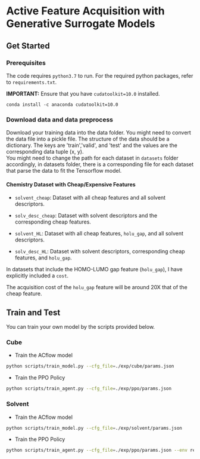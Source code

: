 # Active Feature Acquisition with Generative Surrogate Models
## Get Started

### Prerequisites

The code requires `python3.7` to run. For the required python packages, refer to `requirements.txt`.

**IMPORTANT:** Ensure that you have `cudatoolkit=10.0` installed.
```
conda install -c anaconda cudatoolkit=10.0
```

### Download data and data preprocess

Download your training data into the data folder. You might need to convert the data file into a pickle file. The structure of the data should be a dictionary. The keys are 'train','valid', and 'test' and the values are the corresponding data tuple (x, y).
<br />
You might need to change the path for each dataset in `datasets` folder accordingly, in datasets folder, there is a corresponding file for each dataset that parse the data to fit the Tensorflow model.

#### Chemistry Dataset with Cheap/Expensive Features

- `solvent_cheap`: Dataset with all cheap features and all solvent descriptors.

- `solv_desc_cheap`: Dataset with solvent descriptors and the corresponding cheap features.

- `solvent_HL`: Dataset with all cheap features, `holu_gap`, and all solvent descriptors.

- `solv_desc_HL`: Dataset with solvent descriptors, corresponding cheap features, and `holu_gap`.

In datasets that include the HOMO-LUMO gap feature (`holu_gap`), I have explicitly included a `cost`.

The acquisition cost of the `holu_gap` feature will be around 20X that of the cheap feature.

## Train and Test

You can train your own model by the scripts provided below.

### Cube

- Train the ACflow model

``` bash
python scripts/train_model.py --cfg_file=./exp/cube/params.json
```

- Train the PPO Policy

``` bash
python scripts/train_agent.py --cfg_file=./exp/ppo/params.json
```

### Solvent

- Train the ACflow model

``` bash
python scripts/train_model.py --cfg_file=./exp/solvent/params.json
```

- Train the PPO Policy

``` bash
python scripts/train_agent.py --cfg_file=./exp/ppo/params.json --env reg
```

